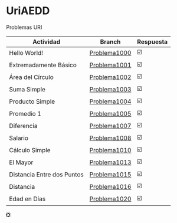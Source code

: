 # UriAEDD

Problemas URI

|Actividad|Branch|Respuesta|
|---|---|---|
|Hello World!|   [Problema1000](https://github.com/sailenicolas/UriAEDD/tree/Problema1000) |☑️|
| 	Extremadamente Básico 	|   [Problema1001](https://github.com/sailenicolas/UriAEDD/tree/Problema1001) |☑️ 
| 	Área del Círculo|   [Problema1002](https://github.com/sailenicolas/UriAEDD/tree/Problema1002) | ☑️
| 	Suma Simple|   [Problema1003](https://github.com/sailenicolas/UriAEDD/tree/Problema1003) | ☑️
| 	Producto Simple|   [Problema1004](https://github.com/sailenicolas/UriAEDD/tree/Problema1004) | ☑️
| 	Promedio 1|   [Problema1005](https://github.com/sailenicolas/UriAEDD/tree/Problema1005) | ☑️
| 	Diferencia|   [Problema1007](https://github.com/sailenicolas/UriAEDD/tree/Problema1007) | ☑️
| Salario |   [Problema1008](https://github.com/sailenicolas/UriAEDD/tree/Problema1008) | ☑️
| Cálculo Simple |   [Problema1010](https://github.com/sailenicolas/UriAEDD/tree/Problema1010) | ☑️
| El Mayor |   [Problema1013](https://github.com/sailenicolas/UriAEDD/tree/Problema1013) |☑️ 
| Distancia Entre dos Puntos |   [Problema1015](https://github.com/sailenicolas/UriAEDD/tree/Problema1015) | ☑️ 
|  Distancia  |   [Problema1016](https://github.com/sailenicolas/UriAEDD/tree/Problema1016) | ☑️
|  Edad en Días  |   [Problema1020](https://github.com/sailenicolas/UriAEDD/tree/Problema1020) | ☑️

❎

